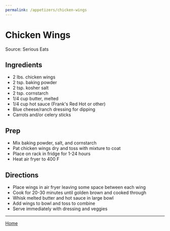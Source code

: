 ```yaml
---
permalink: /appetizers/chicken-wings
---
```

# Chicken Wings

Source: Serious Eats

## Ingredients

- 2 lbs. chicken wings
- 2 tsp. baking powder
- 2 tsp. kosher salt
- 2 tsp. cornstarch
- 1/4 cup butter, melted
- 1/4 cup hot sauce (Frank's Red Hot or other)
- Blue cheese/ranch dressing for dipping
- Carrots and/or celery sticks

## Prep

- Mix baking powder, salt, and cornstarch
- Pat chicken wings dry and toss with mixture to coat
- Place on rack in fridge for 1-24 hours
- Heat air fryer to 400 F

## Directions

- Place wings in air fryer leaving some space between each wing
- Cook for 20-30 minutes until golden brown and cooked through
- Whisk melted butter and hot sauce in large bowl
- Add wings to bowl and toss to combine
- Serve immediately with dressing and veggies

---

[Home](https://thomasjbarrett82.github.io)
